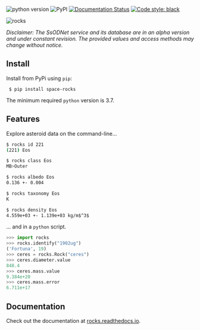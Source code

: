 ![python version](https://img.shields.io/pypi/pyversions/space-rocks)
![PyPI](https://img.shields.io/pypi/v/space-rocks) [![Documentation Status](https://readthedocs.org/projects/rocks/badge/?version=latest)](https://rocks.readthedocs.io/en/latest/?badge=latest) [![Code style: black](https://img.shields.io/badge/code%20style-black-000000.svg)](https://github.com/psf/black)

![rocks](https://raw.githubusercontent.com/maxmahlke/rocks/master/docs/gfx/logo_rocks.svg)

*Disclaimer: The SsODNet service and its database are in an alpha version and under constant revision. The provided values and access methods may change without notice.*

## Install

Install from PyPi using `pip`:

     $ pip install space-rocks

The minimum required `python` version is 3.7.

## Features

Explore asteroid data on the command-line...

``` sh
$ rocks id 221
(221) Eos

$ rocks class Eos
MB>Outer

$ rocks albedo Eos
0.136 +- 0.004

$ rocks taxonomy Eos
K

$ rocks density Eos
4.559e+03 +- 1.139e+03 kg/m$^3$
```

... and in a `python` script.

``` python
>>> import rocks
>>> rocks.identify("1902ug")
('Fortuna', 19)
>>> ceres = rocks.Rock("ceres")
>>> ceres.diameter.value
848.4
>>> ceres.mass.value
9.384e+20
>>> ceres.mass.error
6.711e+17
```

## Documentation

Check out the documentation at [rocks.readthedocs.io](https://rocks.readthedocs.io/en/latest/).
